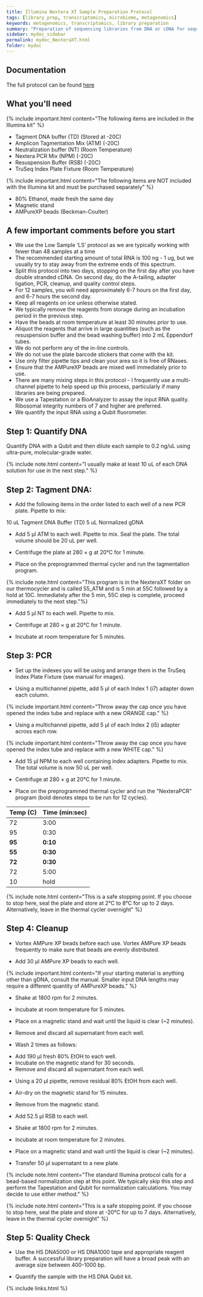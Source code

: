 ```yaml
---
title: Illumina Nextera XT Sample Preparation Protocol
tags: [library_prep, transcriptomics, microbiome, metagenomics]
keywords: metagenomics, transcriptomics, library preparation
summary: "Preparation of sequencing libraries from DNA or cDNA for sequencing on an Illumina platform"
sidebar: mydoc_sidebar
permalink: mydoc_NexteraXT.html
folder: mydoc
---
```


## Documentation

The full protocol can be found [here](https://support.illumina.com/content/dam/illumina-support/documents/documentation/chemistry_documentation/samplepreps_nextera/nextera-xt/nextera-xt-library-prep-reference-guide-15031942-02.pdf)


## What you'll need

{% include important.html content="The following items are included in the Illumina kit" %}

* Tagment DNA buffer (TD) (Stored at -20C)
* Amplicon Tagmentation Mix (ATM) (-20C)
* Neutralization buffer (NT) (Room Temperature)
* Nextera PCR Mix (NPM) (-20C) 
* Resuspension Buffer (RSB) (-20C)
* TruSeq Index Plate Fixture (Room Temperature)

{% include important.html content="The following items are NOT included with the Illumina kit and must be purchased separately" %}

* 80% Ethanol, made fresh the same day
* Magnetic stand
* AMPureXP beads (Beckman-Coulter)

## A few important comments before you start

* We use the Low Sample ‘LS’ protocol as we are typically working with fewer than 48 samples at a time  
* The recommended starting amount of total RNA is 100 ng - 1 ug, but we usually try to stay away from the extreme ends of this spectrum.  
* Split this protocol into two days, stopping on the first day after you have double stranded cDNA. On second day, do the A-tailing, adapter ligation, PCR, cleanup, and quality control steps.  
* For 12 samples, you will need approximately 6-7 hours on the first day, and 6-7 hours the second day.  
* Keep all reagents on ice unless otherwise stated.  
* We typically remove the reagents from storage during an incubation period in the previous step.  
* Have the beads at room temperature at least 30 minutes prior to use.  
* Aliquot the reagents that arrive in large quantities (such as the resuspension buffer and the bead washing buffer) into 2 mL Eppendorf tubes.  
* We do not perform any of the in-line controls.  
* We do not use the plate barcode stickers that come with the kit.  
* Use only filter pipette tips and clean your area so it is free of RNases.  
* Ensure that the AMPureXP beads are mixed well immediately prior to use.  
* There are many mixing steps in this protocol - I frequently use a multi-channel pipette to help speed up this process, particularly if many libraries are being prepared.  
* We use a Tapestation or a BioAnalyzer to assay the input RNA quality. Ribosomal integrity numbers of 7 and higher are preferred.  
* We quantify the input RNA using a Qubit fluorometer.

## Step 1: Quantify DNA

Quantify DNA with a Qubit and then dilute each sample to 0.2 ng/uL using ultra-pure, molecular-grade water.

{% include note.html content="I usually make at least 10 uL of each DNA solution for use in the next step." %}


## Step 2: Tagment DNA:

* Add the following items in the order listed to each well of a new PCR plate. Pipette to mix:

10 uL Tagment DNA Buffer (TD)
5 uL Normalized gDNA 

* Add 5 μl ATM to each well. Pipette to mix. Seal the plate.  The total volume should be 20 uL per well.

* Centrifuge the plate at 280 × g at 20°C for 1 minute.

* Place on the preprogrammed thermal cycler and run the tagmentation program.

{% include note.html content="This program is in the NexteraXT folder on our thermocycler and is called 55_ATM and is 5 min at 55C followed by a hold at 10C.  Immediately after the 5 min, 55C step is complete, proceed immediately to the next step."%}

* Add 5 μl NT to each well. Pipette to mix.

* Centrifuge at 280 × g at 20°C for 1 minute.

* Incubate at room temperature for 5 minutes.


## Step 3: PCR

* Set up the indexes you will be using and arrange them in the TruSeq Index Plate Fixture (see manual for images).

* Using a multichannel pipette, add 5 μl of each Index 1 (i7) adapter down each column.

{% include important.html content="Throw away the cap once you have opened the index tube and replace with a new ORANGE cap." %}

* Using a multichannel pipette, add 5 μl of each Index 2 (i5) adapter across each row.

{% include important.html content="Throw away the cap once you have opened the index tube and replace with a new WHITE cap." %}

* Add 15 μl NPM to each well containing index adapters. Pipette to mix. The total volume is now 50 uL per well.

* Centrifuge at 280 × g at 20°C for 1 minute.

* Place on the preprogrammed thermal cycler and run the "NexteraPCR" program (bold denotes steps to be run for 12 cycles).

| Temp (C) | Time (min:sec) |
|-------|--------|
| 72 | 3:00 |
| 95 | 0:30 |
| **95** | **0:10** |
| **55** | **0:30** |
| **72** | **0:30** |
| 72 | 5:00 |
| 10 | hold |


{% include note.html content="This is a safe stopping point.  If you choose to stop here, seal the plate and store at 2°C to 8°C for up to 2 days. Alternatively, leave in the thermal cycler overnight" %}


## Step 4:  Cleanup

* Vortex AMPure XP beads before each use.  Vortex AMPure XP beads frequently to make sure that beads are evenly distributed.

* Add 30 μl AMPure XP beads to each well.

{% include important.html content="If your starting material is anything other than gDNA, consult the manual. Smaller input DNA lengths may require a different quantity of AMPureXP beads." %}

* Shake at 1800 rpm for 2 minutes.

* Incubate at room temperature for 5 minutes.

* Place on a magnetic stand and wait until the liquid is clear (~2 minutes).

* Remove and discard all supernatant from each well.

* Wash 2 times as follows:
- Add 190 μl fresh 80% EtOH to each well.
- Incubate on the magnetic stand for 30 seconds.
- Remove and discard all supernatant from each well.

* Using a 20 μl pipette, remove residual 80% EtOH from each well.

* Air-dry on the magnetic stand for 15 minutes.

* Remove from the magnetic stand.

* Add 52.5 μl RSB to each well.

* Shake at 1800 rpm for 2 minutes.

* Incubate at room temperature for 2 minutes.

* Place on a magnetic stand and wait until the liquid is clear (~2 minutes).

* Transfer 50 μl supernatant to a new plate.

{% include note.html content="The standard Illumina protocol calls for a bead-based normalization step at this point. We typically skip this step and perform the Tapestation and Qubit for normalization calculations. You may decide to use either method." %}

{% include note.html content="This is a safe stopping point.  If you choose to stop here, seal the plate and store at -20°C for up to 7 days. Alternatively, leave in the thermal cycler overnight" %}


## Step 5: Quality Check

* Use the HS DNA5000 or HS DNA1000 tape and appropriate reagent buffer.  A successful library preparation will have a broad peak with an average size between 400-1000 bp.

* Quantify the sample with the HS DNA Qubit kit.



{% include links.html %}
